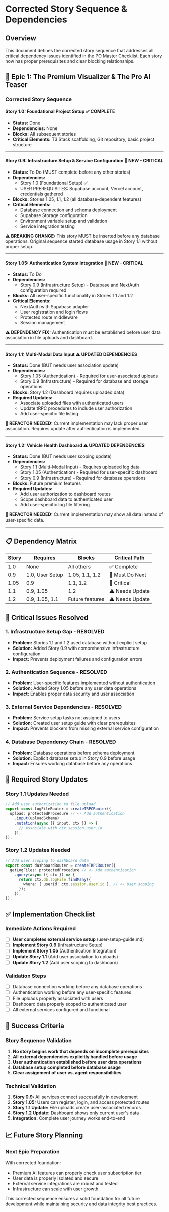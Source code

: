 # Corrected Story Sequence & Dependencies

## Overview
This document defines the corrected story sequence that addresses all critical dependency issues identified in the PO Master Checklist. Each story now has proper prerequisites and clear blocking relationships.

## 🎯 Epic 1: The Premium Visualizer & The Pro AI Teaser

### Corrected Story Sequence

#### **Story 1.0: Foundational Project Setup** ✅ COMPLETE
- **Status:** Done
- **Dependencies:** None
- **Blocks:** All subsequent stories
- **Critical Elements:** T3 Stack scaffolding, Git repository, basic project structure

---

#### **Story 0.9: Infrastructure Setup & Service Configuration** 🚨 NEW - CRITICAL
- **Status:** To Do (MUST complete before any other stories)
- **Dependencies:** 
  - Story 1.0 (Foundational Setup) ✅
  - USER PREREQUISITES: Supabase account, Vercel account, credentials gathered
- **Blocks:** Stories 1.05, 1.1, 1.2 (all database-dependent features)
- **Critical Elements:**
  - Database connection and schema deployment
  - Supabase Storage configuration
  - Environment variable setup and validation
  - Service integration testing

**⚠️ BREAKING CHANGE:** This story MUST be inserted before any database operations. Original sequence started database usage in Story 1.1 without proper setup.

---

#### **Story 1.05: Authentication System Integration** 🚨 NEW - CRITICAL
- **Status:** To Do
- **Dependencies:** 
  - Story 0.9 (Infrastructure Setup) - Database and NextAuth configuration required
- **Blocks:** All user-specific functionality in Stories 1.1 and 1.2
- **Critical Elements:**
  - NextAuth with Supabase adapter
  - User registration and login flows
  - Protected route middleware
  - Session management

**⚠️ DEPENDENCY FIX:** Authentication must be established before user data association in file uploads and dashboard.

---

#### **Story 1.1: Multi-Modal Data Input** ⚠️ UPDATED DEPENDENCIES
- **Status:** Done (BUT needs user association update)
- **Dependencies:** 
  - Story 1.05 (Authentication) - Required for user-associated uploads
  - Story 0.9 (Infrastructure) - Required for database and storage operations
- **Blocks:** Story 1.2 (Dashboard requires uploaded data)
- **Required Updates:**
  - Associate uploaded files with authenticated users
  - Update tRPC procedures to include user authorization
  - Add user-specific file listing

**🔧 REFACTOR NEEDED:** Current implementation may lack proper user association. Requires update after authentication is implemented.

---

#### **Story 1.2: Vehicle Health Dashboard** ⚠️ UPDATED DEPENDENCIES  
- **Status:** Done (BUT needs user scoping update)
- **Dependencies:**
  - Story 1.1 (Multi-Modal Input) - Requires uploaded log data
  - Story 1.05 (Authentication) - Required for user-specific dashboard
  - Story 0.9 (Infrastructure) - Required for database operations
- **Blocks:** Future premium features
- **Required Updates:**
  - Add user authorization to dashboard routes
  - Scope dashboard data to authenticated user
  - Add user-specific log file filtering

**🔧 REFACTOR NEEDED:** Current implementation may show all data instead of user-specific data.

---

## 📋 Dependency Matrix

| Story | Requires | Blocks | Critical Path |
|-------|----------|--------|---------------|
| 1.0 | None | All others | ✅ Complete |
| 0.9 | 1.0, User Setup | 1.05, 1.1, 1.2 | 🚨 Must Do Next |
| 1.05 | 0.9 | 1.1, 1.2 | 🚨 Critical |
| 1.1 | 0.9, 1.05 | 1.2 | ⚠️ Needs Update |
| 1.2 | 0.9, 1.05, 1.1 | Future features | ⚠️ Needs Update |

## 🚨 Critical Issues Resolved

### 1. **Infrastructure Setup Gap** - RESOLVED
- **Problem:** Stories 1.1 and 1.2 used database without explicit setup
- **Solution:** Added Story 0.9 with comprehensive infrastructure configuration
- **Impact:** Prevents deployment failures and configuration errors

### 2. **Authentication Sequence** - RESOLVED  
- **Problem:** User-specific features implemented without authentication
- **Solution:** Added Story 1.05 before any user data operations
- **Impact:** Enables proper data security and user association

### 3. **External Service Dependencies** - RESOLVED
- **Problem:** Service setup tasks not assigned to users
- **Solution:** Created user setup guide with clear prerequisites
- **Impact:** Prevents blockers from missing external service configuration

### 4. **Database Dependency Chain** - RESOLVED
- **Problem:** Database operations before schema deployment
- **Solution:** Explicit database setup in Story 0.9 before usage
- **Impact:** Ensures working database before any operations

## 📝 Required Story Updates

### Story 1.1 Updates Needed
```typescript
// Add user authorization to file upload
export const logFileRouter = createTRPCRouter({
  upload: protectedProcedure // <- Add authentication
    .input(uploadSchema)
    .mutation(async ({ input, ctx }) => {
      // Associate with ctx.session.user.id
    }),
});
```

### Story 1.2 Updates Needed  
```typescript
// Add user scoping to dashboard data
export const dashboardRouter = createTRPCRouter({
  getLogFiles: protectedProcedure // <- Add authentication
    .query(async ({ ctx }) => {
      return ctx.db.logFile.findMany({
        where: { userId: ctx.session.user.id }, // <- User scoping
      });
    }),
});
```

## ✅ Implementation Checklist

### Immediate Actions Required
- [ ] **User completes external service setup** (user-setup-guide.md)
- [ ] **Implement Story 0.9** (Infrastructure Setup)
- [ ] **Implement Story 1.05** (Authentication Integration)
- [ ] **Update Story 1.1** (Add user association to uploads)
- [ ] **Update Story 1.2** (Add user scoping to dashboard)

### Validation Steps
- [ ] Database connection working before any database operations
- [ ] Authentication working before any user-specific features
- [ ] File uploads properly associated with users
- [ ] Dashboard data properly scoped to authenticated user
- [ ] All external services configured and functional

## 🎯 Success Criteria

### Story Sequence Validation
1. **No story begins work that depends on incomplete prerequisites**
2. **All external dependencies explicitly handled before usage**
3. **User authentication established before user data operations**
4. **Database setup completed before database usage**
5. **Clear assignment of user vs. agent responsibilities**

### Technical Validation
1. **Story 0.9:** All services connect successfully in development
2. **Story 1.05:** Users can register, login, and access protected routes
3. **Story 1.1 Update:** File uploads create user-associated records
4. **Story 1.2 Update:** Dashboard shows only current user's data
5. **Integration:** Complete user journey works end-to-end

## 📈 Future Story Planning

### Next Epic Preparation
With corrected foundation:
- Premium AI features can properly check user subscription tier
- User data is properly isolated and secure
- External service integrations are robust and tested
- Infrastructure can scale with user growth

This corrected sequence ensures a solid foundation for all future development while maintaining security and data integrity best practices.